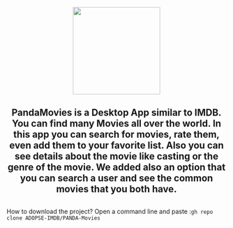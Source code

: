 <p align="center">
 <kbd>
  <img width="200" height="200" src="https://user-images.githubusercontent.com/47042811/118504866-91f70700-b734-11eb-90e0-6c300422ece5.png">
 </kbd>
</p>
<h2 align="center">
PandaMovies is a Desktop App similar to IMDB. You can find many Movies all over the world. In this app you can search for movies, rate them, even add them to your favorite list. Also you can see details about the movie like casting or the genre of the movie. We added also an option that you can search a user and see the common movies that you both have.
 
 ##
 How to download the project? Open a command line and paste :`gh repo clone ADOPSE-IMDB/PANDA-Movies`
 </h2>
